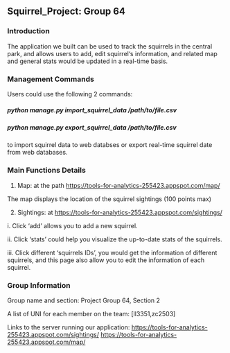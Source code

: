 ## Squirrel_Project: Group 64
### Introduction

The application we built can be used to track the squirrels in the central park, and allows users to add, edit
squirrel‘s information, and related map and general stats would be updated in a real-time basis.

### Management Commands

Users could use the following 2 commands: 
##### python manage.py import_squirrel_data /path/to/file.csv 
##### python manage.py export_squirrel_data /path/to/file.csv
to import squirrel data to web databses or export real-time squirrel date from web databases.

### Main Functions Details

1. Map: at the path  https://tools-for-analytics-255423.appspot.com/map/

The map displays the location of the squirrel sightings (100 points max)

2. Sightings: at  https://tools-for-analytics-255423.appspot.com/sightings/

 i. Click ‘add’ allows you to add a new squirrel.

 ii. Click ‘stats’ could help you visualize the up-to-date stats of the squirrels.

 iii. Click different ‘squirrels IDs’, you would get the information of different squirrels, and this page also allow you to edit the information of each squirrel.
    
 ### Group Information
 Group name and section: Project Group 64, Section 2
 
 A list of UNI for each member on the team: [ll3351,zc2503]
 
 Links to the server running our application: 
 https://tools-for-analytics-255423.appspot.com/sightings/
 https://tools-for-analytics-255423.appspot.com/map/

